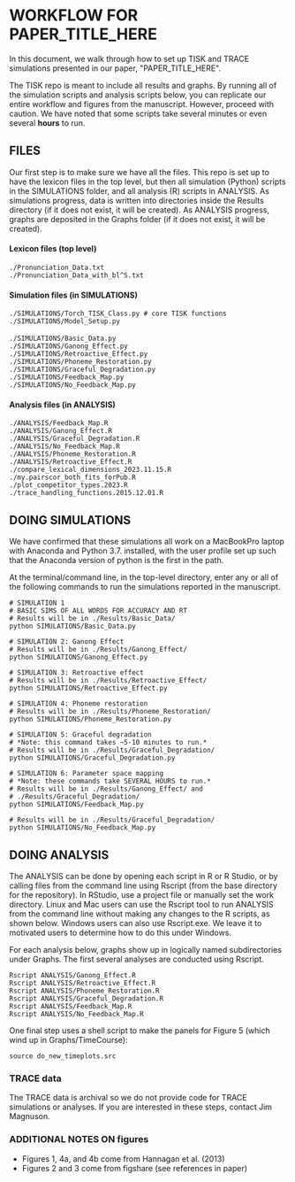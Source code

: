 # WORKFLOW FOR PAPER_TITLE_HERE

In this document, we walk through how to set up TISK and TRACE simulations presented in our paper, "PAPER_TITLE_HERE".

The TISK repo is meant to include all results and graphs. By running all of the simulation scripts and analysis scripts below, you can replicate our entire workflow and figures from the manuscript. However, proceed with caution. We have noted that some scripts take several minutes or even several **hours** to run.

## FILES

Our first step is to make sure we have all the files. This repo is set up to have the lexicon files in the top level, but then all simulation (Python) scripts in the SIMULATIONS folder, and all analysis (R) scripts in ANALYSIS. As simulations progress, data is written into directories inside the Results directory (if it does not exist, it will be created). As ANALYSIS progress, graphs are deposited in the Graphs folder (if it does not exist, it will be created).

#### Lexicon files (top level)
`./Pronunciation_Data.txt`  
`./Pronunciation_Data_with_bl^S.txt`

#### Simulation files (in SIMULATIONS)
`./SIMULATIONS/Torch_TISK_Class.py # core TISK functions`  
`./SIMULATIONS/Model_Setup.py` <br>  
`./SIMULATIONS/Basic_Data.py`  <br>
`./SIMULATIONS/Ganong_Effect.py`  <br>
`./SIMULATIONS/Retroactive_Effect.py` <br>
`./SIMULATIONS/Phoneme_Restoration.py`  <br>
`./SIMULATIONS/Graceful_Degradation.py`  <br>
`./SIMULATIONS/Feedback_Map.py`  <br>
`./SIMULATIONS/No_Feedback_Map.py`

#### Analysis files (in ANALYSIS)
`./ANALYSIS/Feedback_Map.R`<br>
`./ANALYSIS/Ganong_Effect.R`<br>
`./ANALYSIS/Graceful_Degradation.R`<br>
`./ANALYSIS/No_Feedback_Map.R`<br>
`./ANALYSIS/Phoneme_Restoration.R`<br>
`./ANALYSIS/Retroactive_Effect.R`<br>
`./compare_lexical_dimensions_2023.11.15.R`<br>
`./my.pairscor_both_fits_forPub.R`<br>
`./plot_competitor_types.2023.R`<br>
`./trace_handling_functions.2015.12.01.R`

## DOING SIMULATIONS

We have confirmed that these simulations all work on a MacBookPro laptop with Anaconda and Python 3.7. installed, with the user profile set up such that the Anaconda version of python is the first in the path.

At the terminal/command line, in the top-level directory, enter any or all of the following commands to run the simulations reported in the manuscript.  

`# SIMULATION 1`<br>
`# BASIC SIMS OF ALL WORDS FOR ACCURACY AND RT` <br>
`# Results will be in ./Results/Basic_Data/`  <br>
`python SIMULATIONS/Basic_Data.py`<p>

`# SIMULATION 2: Ganong Effect `  <br>
`# Results will be in ./Results/Ganong_Effect/`<br>
`python SIMULATIONS/Ganong_Effect.py`

`# SIMULATION 3: Retroactive effect`  <br>
`# Results will be in ./Results/Retroactive_Effect/`  <br>
`python SIMULATIONS/Retroactive_Effect.py`

`# SIMULATION 4: Phoneme restoration`  <br>
`# Results will be in ./Results/Phoneme_Restoration/` <br>
`python SIMULATIONS/Phoneme_Restoration.py`

`# SIMULATION 5: Graceful degradation`  <br>
`# *Note: this command takes ~5-10 minutes to run.*`  <br>
`# Results will be in ./Results/Graceful_Degradation/` <br>
`python SIMULATIONS/Graceful_Degradation.py`

`# SIMULATION 6: Parameter space mapping`  <br>
`# *Note: these commands take SEVERAL HOURS to run.*` <br>
`# Results will be in ./Results/Ganong_Effect/ and ` <br>
`# ./Results/Graceful_Degradation/`  <br>
`python SIMULATIONS/Feedback_Map.py`

`# Results will be in ./Results/Graceful_Degradation/`  <br>
`python SIMULATIONS/No_Feedback_Map.py`

## DOING ANALYSIS

The ANALYSIS can be done by opening each script in R or R Studio, or by calling files from the command line using Rscript (from the base directory for the repository). In RStudio, use a project file or manually set the work directory. Linux and Mac users can use the Rscript tool to run ANALYSIS from the command line without making any changes to the R scripts, as shown below. Windows users can also use Rscript.exe. We leave it to motivated users to determine how to do this under Windows.

For each analysis below, graphs show up in logically named subdirectories under Graphs. The first several analyses are conducted using Rscript.

`Rscript ANALYSIS/Ganong_Effect.R`  <br>
`Rscript ANALYSIS/Retroactive_Effect.R`  <br>
`Rscript ANALYSIS/Phoneme_Restoration.R`  <br>
`Rscript ANALYSIS/Graceful_Degradation.R`  <br>
`Rscript ANALYSIS/Feedback_Map.R`  <br>
`Rscript ANALYSIS/No_Feedback_Map.R`

One final step uses a shell script to make the panels for Figure 5 (which wind up in Graphs/TimeCourse):

`source do_new_timeplots.src`

### TRACE data
The TRACE data is archival so we do not provide code for TRACE simulations or analyses. If you are interested in these steps, contact Jim Magnuson.

### ADDITIONAL NOTES ON figures
- Figures 1, 4a, and 4b come from Hannagan et al. (2013)
- Figures 2 and 3 come from figshare (see references in paper)
